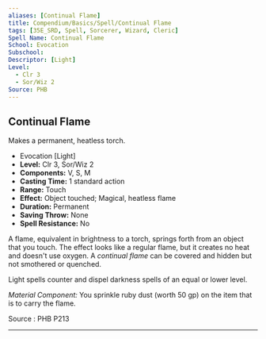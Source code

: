 ```yaml
---
aliases: [Continual Flame]
title: Compendium/Basics/Spell/Continual Flame
tags: [35E_SRD, Spell, Sorcerer, Wizard, Cleric]
Spell Name: Continual Flame
School: Evocation
Subschool: 
Descriptor: [Light]
Level:
  - Clr 3
  - Sor/Wiz 2
Source: PHB
---
```



## Continual Flame

Makes a permanent, heatless torch.

*   Evocation [Light]
*   **Level:** Clr 3, Sor/Wiz 2
*   **Components:** V, S, M
*   **Casting Time:** 1 standard action
*   **Range:** Touch
*   **Effect:** Object touched; Magical, heatless flame
*   **Duration:** Permanent
*   **Saving Throw:** None
*   **Spell Resistance:** No

<p>A flame, equivalent in brightness to a torch, springs forth from an object that you touch. The effect looks like a regular flame, but it creates no heat and doesn't use oxygen. A <i>continual flame</i> can be covered and hidden but not smothered or quenched.</p><p>Light spells counter and dispel darkness spells of an equal or lower level.</p><p><i>Material Component:</i> You sprinkle ruby dust (worth 50 gp) on the item that is to carry the flame.</p>

Source : PHB P213

---
